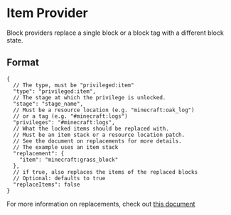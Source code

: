 # Item Provider

Block providers replace a single block or a block tag with a different block state.

## Format

```json5
{
  // The type, must be "privileged:item"
  "type": "privileged:item",
  // The stage at which the privilege is unlocked.
  "stage": "stage_name",
  // Must be a resource location (e.g. "minecraft:oak_log")
  // or a tag (e.g. "#minecraft:logs")
  "privileges": "#minecraft:logs",
  // What the locked items should be replaced with.
  // Must be an item stack or a resource location patch.
  // See the document on replacements for more details.
  // The example uses an item stack 
  "replacement": {
    "item": "minecraft:grass_block"
  },
  // if true, also replaces the items of the replaced blocks
  // Optional: defaults to true
  "replaceItems": false
}
```

For more information on replacements, check out [this document](./Replacements.md)
